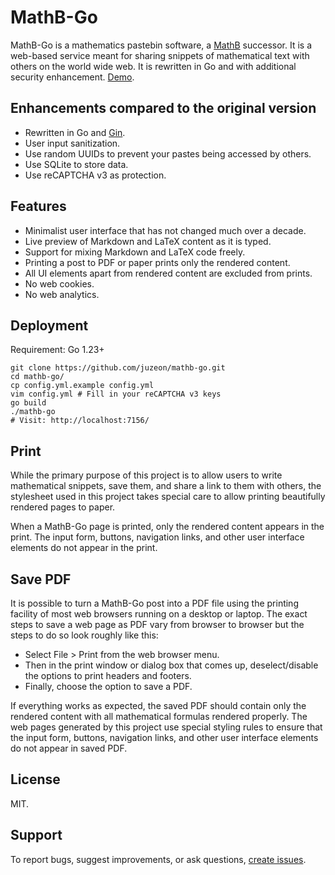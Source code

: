 # MathB-Go

MathB-Go is a mathematics pastebin software, a [MathB](https://github.com/susam/mathb) successor.  It is a web-based service meant for sharing snippets of mathematical text with others on the world wide web. It is rewritten in Go and with additional security enhancement. [Demo](https://mathb.littlera.in/).

## Enhancements compared to the original version

- Rewritten in Go and [Gin](https://github.com/gin-gonic/gin).
- User input sanitization.
- Use random UUIDs to prevent your pastes being accessed by others.
- Use SQLite to store data.
- Use reCAPTCHA v3 as protection.

## Features

- Minimalist user interface that has not changed much over a decade.
- Live preview of Markdown and LaTeX content as it is typed.
- Support for mixing Markdown and LaTeX code freely.
- Printing a post to PDF or paper prints only the rendered content.
- All UI elements apart from rendered content are excluded from prints.
- No web cookies.
- No web analytics.

## Deployment

Requirement: Go 1.23+

```
git clone https://github.com/juzeon/mathb-go.git
cd mathb-go/
cp config.yml.example config.yml
vim config.yml # Fill in your reCAPTCHA v3 keys
go build
./mathb-go
# Visit: http://localhost:7156/
```

## Print

While the primary purpose of this project is to allow users to write mathematical snippets, save them, and share a link to them with others, the stylesheet used in this project takes special care to allow printing beautifully rendered pages to paper.

When a MathB-Go page is printed, only the rendered content appears in the print. The input form, buttons, navigation links, and other user interface elements do not appear in the print.

## Save PDF

It is possible to turn a MathB-Go post into a PDF file using the printing facility of most web browsers running on a desktop or laptop.  The exact steps to save a web page as PDF vary from browser to browser but the steps to do so look roughly like this:

- Select File > Print from the web browser menu.
- Then in the print window or dialog box that comes up, deselect/disable the options to print headers and footers.
- Finally, choose the option to save a PDF.

If everything works as expected, the saved PDF should contain only the rendered content with all mathematical formulas rendered properly. The web pages generated by this project use special styling rules to ensure that the input form, buttons, navigation links, and other user interface elements do not appear in saved PDF.

## License

MIT.

## Support

To report bugs, suggest improvements, or ask questions, [create issues](https://github.com/juzeon/mathb-go/issues).